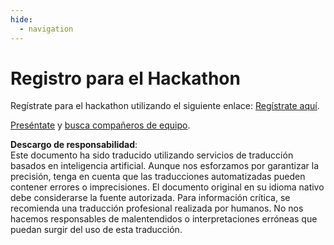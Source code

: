 ```yaml
---
hide:
  - navigation
---
```


# Registro para el Hackathon

Regístrate para el hackathon utilizando el siguiente enlace: [Regístrate aquí](https://developer.microsoft.com/en-us/reactor/events/25323/).

[Preséntate](https://github.com/microsoft/AI_Agents_Hackathon/discussions/5) y [busca compañeros de equipo](https://github.com/microsoft/AI_Agents_Hackathon/discussions/4).

**Descargo de responsabilidad**:  
Este documento ha sido traducido utilizando servicios de traducción basados en inteligencia artificial. Aunque nos esforzamos por garantizar la precisión, tenga en cuenta que las traducciones automatizadas pueden contener errores o imprecisiones. El documento original en su idioma nativo debe considerarse la fuente autorizada. Para información crítica, se recomienda una traducción profesional realizada por humanos. No nos hacemos responsables de malentendidos o interpretaciones erróneas que puedan surgir del uso de esta traducción.